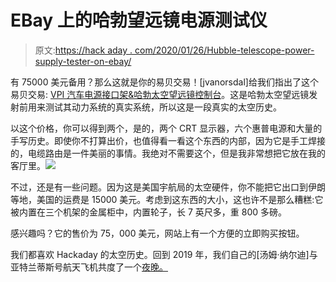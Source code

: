 # EBay 上的哈勃望远镜电源测试仪

> 原文:[https://hack aday . com/2020/01/26/Hubble-telescope-power-supply-tester-on-ebay/](https://hackaday.com/2020/01/26/hubble-telescope-power-supply-tester-on-ebay/)

有 75000 美元备用？那么这就是你的易贝交易！[jvanorsdal]给我们指出了这个易贝交易: [VPI 汽车电源接口架&哈勃太空望远镜控制台](https://www.ebay.com/itm/NASA-ARTIFACT-VPI-Vehicle-Power-Interface-Rack-Console-Hubble-Space-Telescope/261090432601)。这是哈勃太空望远镜发射前用来测试其动力系统的真实系统，所以这是一段真实的太空历史。

以这个价格，你可以得到两个，是的，两个 CRT 显示器，六个惠普电源和大量的手写历史。即使你不打算出价，也值得看一看这个东西的内部，因为它是手工焊接的，电缆路由是一件美丽的事情。我绝对不需要这个，但是我非常想把它放在我的客厅里。![](../Images/d82098b0ac2e712c27ebc0c94f0441af.png)

不过，还是有一些问题。因为这是美国宇航局的太空硬件，你不能把它出口到伊朗等地，美国的运费是 15000 美元。考虑到这东西的大小，这也许不是那么糟糕:它被内置在三个机架的金属柜中，内置轮子，长 7 英尺多，重 800 多磅。

感兴趣吗？它的售价为 75，000 美元，网站上有一个方便的立即购买按钮。

我们都喜欢 Hackaday 的太空历史。回到 2019 年，我们自己的[汤姆·纳尔迪]与亚特兰蒂斯号航天飞机共度了一个[夜晚。](https://hackaday.com/2019/06/18/an-evening-with-space-shuttle-atlantis/)